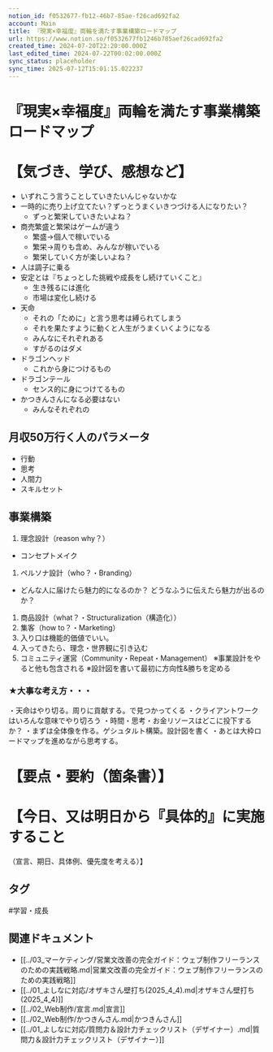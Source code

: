 ```yaml
---
notion_id: f0532677-fb12-46b7-85ae-f26cad692fa2
account: Main
title: 『現実×幸福度』両輪を満たす事業構築ロードマップ
url: https://www.notion.so/f0532677fb1246b785aef26cad692fa2
created_time: 2024-07-20T22:20:00.000Z
last_edited_time: 2024-07-22T00:02:00.000Z
sync_status: placeholder
sync_time: 2025-07-12T15:01:15.022237
---
```

# 『現実×幸福度』両輪を満たす事業構築ロードマップ

# 【気づき、学び、感想など】
- いずれこう言うことしていきたいんじゃないかな
- 一時的に売り上げ立てたい？ずっとうまくいきつづける人になりたい？
  - ずっと繁栄していきたいよね？
- 商売繁盛と繁栄はゲームが違う
  - 繁盛→個人で稼いでいる
  - 繁栄→周りも含め、みんなが稼いでいる
  - 繁栄していく方が楽しいよね？
- 人は調子に乗る
- 安定とは『ちょっとした挑戦や成長をし続けていくこと』
  - 生き残るには進化
  - 市場は変化し続ける
- 天命
  - それの「ために」と言う思考は縛られてしまう
  - それを果たすように動くと人生がうまくいくようになる
  - みんなにそれぞれある
  - すがるのはダメ
- ドラゴンヘッド
  - これから身につけるもの
- ドラゴンテール
  - センス的に身につけてるもの
- かつきんさんになる必要はない
  - みんなそれぞれの
## 月収50万行く人のパラメータ
- 行動
- 思考
- 人間力
- スキルセット
## 事業構築
1. 理念設計（reason why？）
  - コンセプトメイク
1. ペルソナ設計（who？・Branding）
  - どんな人に届けたら魅力的になるのか？
どうなふうに伝えたら魅力が出るのか？
1. 商品設計（what？・Structuralization（構造化））
1. 集客（how to？・Marketing）
  1. 入り口は機能的価値でいい。
  1. 入ってきたら、理念・世界観に引き込む
1. コミュニティ運営（Community・Repeat・Management）
※事業設計をやると他も包含される
※設計図を書いて最初に方向性&勝ちを定める
### ★大事な考え方・・・
・天命はやり切る。周りに貢献する。で見つかってくる
・クライアントワークはいろんな意味でやり切ろう
・時間・思考・お金リソースはどこに投下するか？
・まずは全体像を作る。ゲシュタルト構築。設計図を書く
・あとは大枠ロードマップを進めながら思考する。
# 【要点・要約（箇条書）】
# 【今日、又は明日から『具体的』に実施すること
（宣言、期日、具体例、優先度を考える）】

## タグ

#学習・成長 

## 関連ドキュメント

- [[../03_マーケティング/営業文改善の完全ガイド：ウェブ制作フリーランスのための実践戦略.md|営業文改善の完全ガイド：ウェブ制作フリーランスのための実践戦略]]
- [[../01_よしなに対応/オザキさん壁打ち(2025_4_4).md|オザキさん壁打ち(2025_4_4)]]
- [[../02_Web制作/宣言.md|宣言]]
- [[../02_Web制作/かつきんさん.md|かつきんさん]]
- [[../01_よしなに対応/質問力＆設計力チェックリスト（デザイナー）.md|質問力＆設計力チェックリスト（デザイナー）]]
